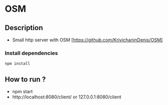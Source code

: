 # OSM

## Description
* Small http server with OSM [https://github.com/KrivichaninDenis/OSM]

### Install dependencies
`npm install`

## How to run ?
* npm start
* http://localhost:8080/client/ or 127.0.0.1:8080/client
